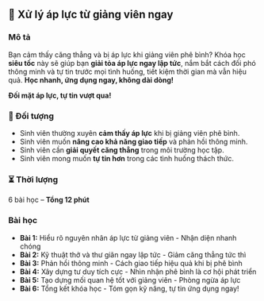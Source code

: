 ## 📌 Xử lý áp lực từ giảng viên ngay  

### Mô tả  
Bạn cảm thấy căng thẳng và bị áp lực khi giảng viên phê bình? Khóa học **siêu tốc** này sẽ giúp bạn **giải tỏa áp lực ngay lập tức**, nắm bắt cách đối phó thông minh và tự tin trước mọi tình huống, tiết kiệm thời gian mà vẫn hiệu quả. **Học nhanh, ứng dụng ngay, không dài dòng!**

**Đối mặt áp lực, tự tin vượt qua!**

### 🎯 Đối tượng  
- Sinh viên thường xuyên **cảm thấy áp lực** khi bị giảng viên phê bình.  
- Sinh viên muốn **nâng cao khả năng giao tiếp** và phản hồi thông minh.  
- Sinh viên cần **giải quyết căng thẳng** trong môi trường học tập.  
- Sinh viên mong muốn **tự tin hơn** trong các tình huống thách thức.

### ⏳ Thời lượng  
6 bài học – **Tổng 12 phút**  

### Bài học  
- **Bài 1:** Hiểu rõ nguyên nhân áp lực từ giảng viên - Nhận diện nhanh chóng  
- **Bài 2:** Kỹ thuật thở và thư giãn ngay lập tức - Giảm căng thẳng tức thì  
- **Bài 3:** Phản hồi thông minh - Cách giao tiếp hiệu quả khi bị phê bình  
- **Bài 4:** Xây dựng tư duy tích cực - Nhìn nhận phê bình là cơ hội phát triển  
- **Bài 5:** Tạo dựng mối quan hệ tốt với giảng viên - Phòng ngừa áp lực  
- **Bài 6:** Tổng kết khóa học - Tóm gọn kỹ năng, tự tin ứng dụng ngay!